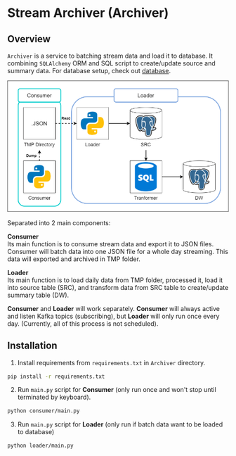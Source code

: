 # Stream Archiver (Archiver)

## Overview
`Archiver` is a service to batching stream data and load it to database. It combining `SQLAlchemy` ORM and SQL script to create/update source and summary data. For database setup, check out [database]().

![Archiver](../docs/archiver.png)

Separated into 2 main components:

**Consumer**
<br> Its main function is to consume stream data and export it to JSON files. Consumer will batch data into one JSON file for a whole day streaming. This data will exported and archived in TMP folder.

**Loader**
<br> Its main function is to load daily data from TMP folder, processed it, load it into source table (SRC), and transform data from SRC table to create/update summary table (DW).

**Consumer** and **Loader** will work separately. **Consumer** will always active and listen Kafka topics (subscribing), but **Loader** will only run once every day. (Currently, all of this process is not scheduled).

## Installation

1. Install requirements from `requirements.txt` in `Archiver` directory.
```sh
pip install -r requirements.txt
```

2. Run `main.py` script for **Consumer** (only run once and won't stop until terminated by keyboard).
```sh
python consumer/main.py
```

3. Run `main.py` script for **Loader** (only run if batch data want to be loaded to database)
```sh
python loader/main.py
```
